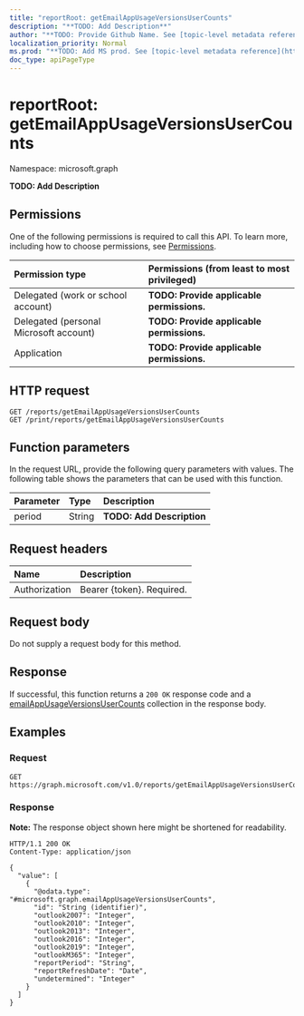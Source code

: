 ```yaml
---
title: "reportRoot: getEmailAppUsageVersionsUserCounts"
description: "**TODO: Add Description**"
author: "**TODO: Provide Github Name. See [topic-level metadata reference](https://msgo.azurewebsites.net/add/document/guidelines/metadata.html#topic-level-metadata)**"
localization_priority: Normal
ms.prod: "**TODO: Add MS prod. See [topic-level metadata reference](https://msgo.azurewebsites.net/add/document/guidelines/metadata.html#topic-level-metadata)**"
doc_type: apiPageType
---
```


# reportRoot: getEmailAppUsageVersionsUserCounts
Namespace: microsoft.graph



**TODO: Add Description**

## Permissions
One of the following permissions is required to call this API. To learn more, including how to choose permissions, see [Permissions](/graph/permissions-reference).

|Permission type|Permissions (from least to most privileged)|
|:---|:---|
|Delegated (work or school account)|**TODO: Provide applicable permissions.**|
|Delegated (personal Microsoft account)|**TODO: Provide applicable permissions.**|
|Application|**TODO: Provide applicable permissions.**|

## HTTP request

<!-- {
  "blockType": "ignored"
}
-->
``` http
GET /reports/getEmailAppUsageVersionsUserCounts
GET /print/reports/getEmailAppUsageVersionsUserCounts
```

## Function parameters
In the request URL, provide the following query parameters with values.
The following table shows the parameters that can be used with this function.

|Parameter|Type|Description|
|:---|:---|:---|
|period|String|**TODO: Add Description**|


## Request headers
|Name|Description|
|:---|:---|
|Authorization|Bearer {token}. Required.|

## Request body
Do not supply a request body for this method.

## Response

If successful, this function returns a `200 OK` response code and a [emailAppUsageVersionsUserCounts](../resources/emailappusageversionsusercounts.md) collection in the response body.

## Examples

### Request
<!-- {
  "blockType": "request",
  "name": "reportroot_getemailappusageversionsusercounts"
}
-->
``` http
GET https://graph.microsoft.com/v1.0/reports/getEmailAppUsageVersionsUserCounts(period='parameterValue')
```


### Response
**Note:** The response object shown here might be shortened for readability.
<!-- {
  "blockType": "response",
  "truncated": true,
  "@odata.type": "Collection(microsoft.graph.emailAppUsageVersionsUserCounts)"
}
-->
``` http
HTTP/1.1 200 OK
Content-Type: application/json

{
  "value": [
    {
      "@odata.type": "#microsoft.graph.emailAppUsageVersionsUserCounts",
      "id": "String (identifier)",
      "outlook2007": "Integer",
      "outlook2010": "Integer",
      "outlook2013": "Integer",
      "outlook2016": "Integer",
      "outlook2019": "Integer",
      "outlookM365": "Integer",
      "reportPeriod": "String",
      "reportRefreshDate": "Date",
      "undetermined": "Integer"
    }
  ]
}
```

